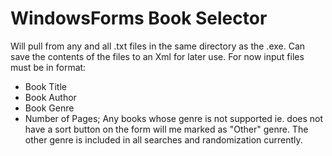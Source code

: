 # WindowsForms Book Selector
Will pull from any and all .txt files in the same directory as the .exe.
Can save the contents of the files to an Xml for later use.
For now input files must be in format: 
- Book Title
- Book Author
- Book Genre
- Number of Pages;
Any books whose genre is not supported ie. does not have a sort button
on the form will me marked as "Other" genre.
The other genre is included in all searches and randomization currently.
